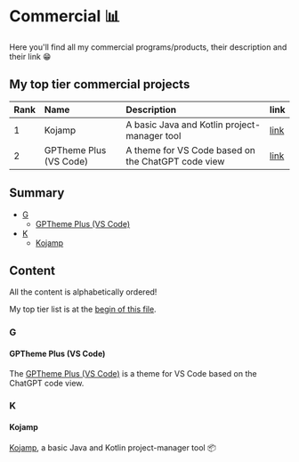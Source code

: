 # Commercial 📊

Here you'll find all my commercial programs/products, their
description and their link 😁

## My top tier commercial projects

<div align="center">

| Rank | Name                   | Description                                                       | link                                                           |
|:-----|:-----------------------|:------------------------------------------------------------------|:---------------------------------------------------------------|
| 1    | Kojamp                 | A basic Java and Kotlin project-manager tool                      | [link](https://github.com/nasccped/kojamp)                     |
| 2    | GPTheme Plus (VS Code) | A theme for VS Code based on the ChatGPT code view                | [link](https://github.com/nasccped/vsc-gptheme-plus-extension) |

</div>

## Summary

- [G](#g)
  - [GPTheme Plus (VS Code)](#gptheme-plus-vs-code)
- [K](#k)
  - [Kojamp](#kojamp)

## Content

All the content is alphabetically ordered!

My top tier list is at the
[begin of this file](#my-top-tier-commercial-projects).

### G

#### GPTheme Plus (VS Code)

The [GPTheme Plus (VS Code)](https://github.com/nasccped/vsc-gptheme-plus-extension)
is a theme for VS Code based on the ChatGPT code view.

### K

#### Kojamp

[Kojamp](https://github.com/nasccped/kojamp), a basic Java and Kotlin
project-manager tool 📦
